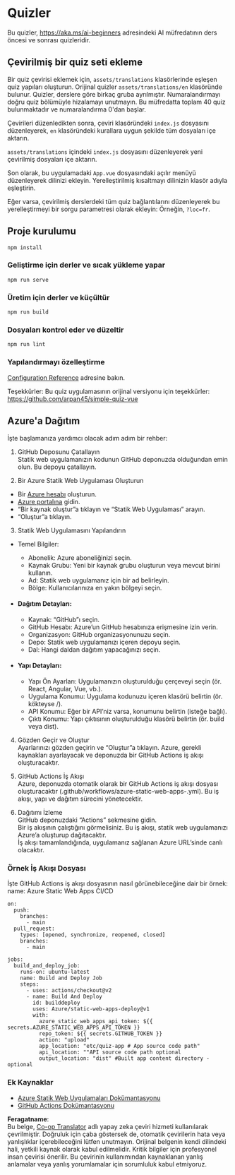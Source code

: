 <!--
CO_OP_TRANSLATOR_METADATA:
{
  "original_hash": "d699cf8509f74baa5b0b838de5cf0662",
  "translation_date": "2025-08-26T07:41:37+00:00",
  "source_file": "etc/quiz-app/README.md",
  "language_code": "tr"
}
-->
# Quizler

Bu quizler, https://aka.ms/ai-beginners adresindeki AI müfredatının ders öncesi ve sonrası quizleridir.

## Çevirilmiş bir quiz seti ekleme

Bir quiz çevirisi eklemek için, `assets/translations` klasörlerinde eşleşen quiz yapıları oluşturun. Orijinal quizler `assets/translations/en` klasöründe bulunur. Quizler, derslere göre birkaç gruba ayrılmıştır. Numaralandırmayı doğru quiz bölümüyle hizalamayı unutmayın. Bu müfredatta toplam 40 quiz bulunmaktadır ve numaralandırma 0'dan başlar.

Çevirileri düzenledikten sonra, çeviri klasöründeki `index.js` dosyasını düzenleyerek, `en` klasöründeki kurallara uygun şekilde tüm dosyaları içe aktarın.

`assets/translations` içindeki `index.js` dosyasını düzenleyerek yeni çevirilmiş dosyaları içe aktarın.

Son olarak, bu uygulamadaki `App.vue` dosyasındaki açılır menüyü düzenleyerek dilinizi ekleyin. Yerelleştirilmiş kısaltmayı dilinizin klasör adıyla eşleştirin.

Eğer varsa, çevirilmiş derslerdeki tüm quiz bağlantılarını düzenleyerek bu yerelleştirmeyi bir sorgu parametresi olarak ekleyin: Örneğin, `?loc=fr`.

## Proje kurulumu

```
npm install
```

### Geliştirme için derler ve sıcak yükleme yapar

```
npm run serve
```

### Üretim için derler ve küçültür

```
npm run build
```

### Dosyaları kontrol eder ve düzeltir

```
npm run lint
```

### Yapılandırmayı özelleştirme

[Configuration Reference](https://cli.vuejs.org/config/) adresine bakın.

Teşekkürler: Bu quiz uygulamasının orijinal versiyonu için teşekkürler: https://github.com/arpan45/simple-quiz-vue

## Azure'a Dağıtım

İşte başlamanıza yardımcı olacak adım adım bir rehber:

1. GitHub Deposunu Çatallayın  
Statik web uygulamanızın kodunun GitHub deponuzda olduğundan emin olun. Bu depoyu çatallayın.

2. Bir Azure Statik Web Uygulaması Oluşturun  
- Bir [Azure hesabı](http://azure.microsoft.com) oluşturun.  
- [Azure portalına](https://portal.azure.com) gidin.  
- “Bir kaynak oluştur”a tıklayın ve “Statik Web Uygulaması” arayın.  
- “Oluştur”a tıklayın.

3. Statik Web Uygulamasını Yapılandırın  
- Temel Bilgiler:  
  - Abonelik: Azure aboneliğinizi seçin.  
  - Kaynak Grubu: Yeni bir kaynak grubu oluşturun veya mevcut birini kullanın.  
  - Ad: Statik web uygulamanız için bir ad belirleyin.  
  - Bölge: Kullanıcılarınıza en yakın bölgeyi seçin.  

- #### Dağıtım Detayları:  
  - Kaynak: “GitHub”ı seçin.  
  - GitHub Hesabı: Azure’un GitHub hesabınıza erişmesine izin verin.  
  - Organizasyon: GitHub organizasyonunuzu seçin.  
  - Depo: Statik web uygulamanızı içeren depoyu seçin.  
  - Dal: Hangi daldan dağıtım yapacağınızı seçin.  

- #### Yapı Detayları:  
  - Yapı Ön Ayarları: Uygulamanızın oluşturulduğu çerçeveyi seçin (ör. React, Angular, Vue, vb.).  
  - Uygulama Konumu: Uygulama kodunuzu içeren klasörü belirtin (ör. kökteyse /).  
  - API Konumu: Eğer bir API’niz varsa, konumunu belirtin (isteğe bağlı).  
  - Çıktı Konumu: Yapı çıktısının oluşturulduğu klasörü belirtin (ör. build veya dist).  

4. Gözden Geçir ve Oluştur  
Ayarlarınızı gözden geçirin ve “Oluştur”a tıklayın. Azure, gerekli kaynakları ayarlayacak ve deponuzda bir GitHub Actions iş akışı oluşturacaktır.

5. GitHub Actions İş Akışı  
Azure, deponuzda otomatik olarak bir GitHub Actions iş akışı dosyası oluşturacaktır (.github/workflows/azure-static-web-apps-<name>.yml). Bu iş akışı, yapı ve dağıtım sürecini yönetecektir.

6. Dağıtımı İzleme  
GitHub deponuzdaki “Actions” sekmesine gidin.  
Bir iş akışının çalıştığını görmelisiniz. Bu iş akışı, statik web uygulamanızı Azure’a oluşturup dağıtacaktır.  
İş akışı tamamlandığında, uygulamanız sağlanan Azure URL’sinde canlı olacaktır.

### Örnek İş Akışı Dosyası

İşte GitHub Actions iş akışı dosyasının nasıl görünebileceğine dair bir örnek:  
name: Azure Static Web Apps CI/CD  
```
on:
  push:
    branches:
      - main
  pull_request:
    types: [opened, synchronize, reopened, closed]
    branches:
      - main

jobs:
  build_and_deploy_job:
    runs-on: ubuntu-latest
    name: Build and Deploy Job
    steps:
      - uses: actions/checkout@v2
      - name: Build And Deploy
        id: builddeploy
        uses: Azure/static-web-apps-deploy@v1
        with:
          azure_static_web_apps_api_token: ${{ secrets.AZURE_STATIC_WEB_APPS_API_TOKEN }}
          repo_token: ${{ secrets.GITHUB_TOKEN }}
          action: "upload"
          app_location: "etc/quiz-app # App source code path"
          api_location: ""API source code path optional
          output_location: "dist" #Built app content directory - optional
```

### Ek Kaynaklar  
- [Azure Statik Web Uygulamaları Dokümantasyonu](https://learn.microsoft.com/azure/static-web-apps/getting-started)  
- [GitHub Actions Dokümantasyonu](https://docs.github.com/actions/use-cases-and-examples/deploying/deploying-to-azure-static-web-app)  

**Feragatname**:  
Bu belge, [Co-op Translator](https://github.com/Azure/co-op-translator) adlı yapay zeka çeviri hizmeti kullanılarak çevrilmiştir. Doğruluk için çaba göstersek de, otomatik çevirilerin hata veya yanlışlıklar içerebileceğini lütfen unutmayın. Orijinal belgenin kendi dilindeki hali, yetkili kaynak olarak kabul edilmelidir. Kritik bilgiler için profesyonel insan çevirisi önerilir. Bu çevirinin kullanımından kaynaklanan yanlış anlamalar veya yanlış yorumlamalar için sorumluluk kabul etmiyoruz.
